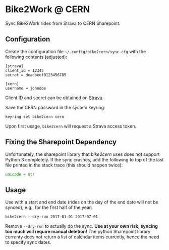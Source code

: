 # Bike2Work @ CERN

Sync Bike2Work rides from Strava to CERN Sharepoint.

## Configuration

Create the configuration file `~/.config/bike2cern/sync.cfg` with the
following contents (adjusted):

    [strava]
    client_id = 12345
    secret = deadbeef0123456789

    [cern]
    username = johndoe

Client ID and secret can be obtained on
[Strava](https://www.strava.com/settings/api).

Save the CERN password in the system keyring:

    keyring set bike2cern cern

Upon first usage, `bike2cern` will request a Strava access token.

## Fixing the Sharepoint Dependency

Unfortunately, the sharepoint library that *bike2cern* uses does not
support Python 3 completely.  If the sync crashes, add the following to top
of the last file printed in the stack trace (this should happen twice):

```python
unicode = str
```

## Usage

Use with a start and end date (rides on the day of the end date will not be
synced), e.g., for the first half of the year:

    bike2cern --dry-run 2017-01-01 2017-07-01

Remove `--dry-run` to actually do the sync.  **Use at your own risk, syncing
too much will require manual deletion!**  The python Sharepoint library
currenty does not return a list of calendar items currently, hence the
need to specify sync dates.
